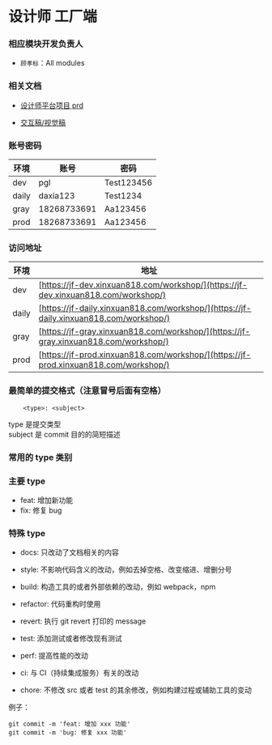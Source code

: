 # 设计师 工厂端

### 相应模块开发负责人

- `顾孝标`：All modules

### 相关文档

- [设计师平台项目 prd](https://wiki.xinc818.com/pages/viewpage.action?pageId=52874233)

- [交互稿/视觉稿](https://codesign.qq.com/app/design/2bzpZvJBaAZkAaV?team_id=eGyOl9ykrLZdxaW)

### 账号密码

| 环境  | 账号        | 密码       |
| ----- | ----------- | ---------- |
| dev   | pgl         | Test123456 |
| daily | daxia123    | Test1234   |
| gray  | 18268733691 | Aa123456   |
| prod  | 18268733691 | Aa123456   |

### 访问地址

| 环境 | 地址 |
| --- | --- |
| dev | [https://jf-dev.xinxuan818.com/workshop/](https://jf-dev.xinxuan818.com/workshop/) |
| daily | [https://jf-daily.xinxuan818.com/workshop/](https://jf-daily.xinxuan818.com/workshop/) |
| gray | [https://jf-gray.xinxuan818.com/workshop/](https://jf-gray.xinxuan818.com/workshop/) |
| prod | [https://jf-prod.xinxuan818.com/workshop/](https://jf-prod.xinxuan818.com/workshop/) |

### 最简单的提交格式（注意冒号后面有空格）

```
    <type>: <subject>
```

type 是提交类型  
subject 是 commit 目的的简短描述

### 常用的 type 类别

### 主要 type

- feat: 增加新功能
- fix: 修复 bug

### 特殊 type

- docs: 只改动了文档相关的内容
- style: 不影响代码含义的改动，例如去掉空格、改变缩进、增删分号
- build: 构造工具的或者外部依赖的改动，例如 webpack，npm
- refactor: 代码重构时使用
- revert: 执行 git revert 打印的 message

- test: 添加测试或者修改现有测试
- perf: 提高性能的改动
- ci: 与 CI（持续集成服务）有关的改动
- chore: 不修改 src 或者 test 的其余修改，例如构建过程或辅助工具的变动

例子：

```
git commit -m 'feat: 增加 xxx 功能'
git commit -m 'bug: 修复 xxx 功能'
```
